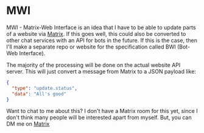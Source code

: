 # MWI
MWI - Matrix-Web Interface is an idea that I have to be able to update parts of
a website via [Matrix](https://matrix.org). If this goes well, this could also
be converted to other chat services with an API for bots in the future. If this
is the case, then I'll make a separate repo or website for the specification
called BWI (Bot-Web Interface).

The majority of the processing will be done on the actual website API server.
This will just convert a message from Matrix to a JSON payload like:
```JSON
{
  "type": "update.status",
  "data": "All's good"
}
```

Want to chat to me about this? I don't have a Matrix room for this yet, since I
don't think many people will be interested apart from myself. But, you can DM me
on [Matrix](https://matrix.to/#/@ludo:ludoviko.ch)
